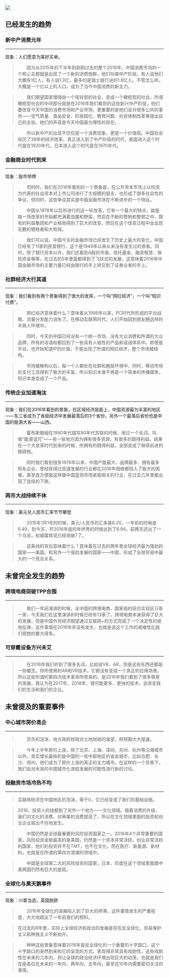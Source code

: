 ![](http://www.hiqiuyi.cn/Imgs/youdaoyun/%E9%81%87%E8%A7%812016.jpeg)

## 已经发生的趋势

### 新中产消费元年

---
现象：人们愿意为美好买单。
>　　因为从2015年的下半年到刚刚过去的整个2016年，中国消费市场的一个核心主题就是出现了一个新的消费族群，他们叫做中产阶层。有人说他们大概有1亿人，有人说1.3亿，最多的是瑞士银行说的1.8亿人。不管怎么样，大概是一个亿以上的人口，成为了当今中国消费的新主力。

>　　我们期望国家慢慢由一个哑铃型的社会，变成一个橄榄型的社会，所谓橄榄型社会的中间部分就是在2016年我们看到的这些新兴中产阶层，他们要改变今天中国的消费市场和产业市场，更重要的是他们会对很多公共的事务——空气质量、食品安全、阶层固化、教育问题、社会体制改革等提出自己的主张。他们的声音是今天中国最为理性的存在。

>　　所以新中产的出现不仅仅是一个消费现象，更是一个价值观。中国社会经历了38年的经济改革，真正进入到了中产阶级的时代，美国进入这个时代是在1920年代，日本进入这个时代是在1970年代。

### 金融商业时代到来

---
现象：股市举牌
>　　但同时，我们在2016年看到的一个景象是，在公开资本市场上以险资为代表的社会资本对上市公司进行了大规模的狙击，也形成了很多社会性的争议，但同时，这些争议其实是中国金融市场在不断进步的一个特征。

>　　中国从1978年以后所进行的这一轮改革，它有一个最大的特点，就是每一场改革的开始都充满着血腥和野蛮，然后在不断的管制和整顿之中，既有的利益集团和产业格局得到了巨大的改变，然后在这个改变过程中会出现无数的牺牲者和大败局。

>　　我们可以说，中国今天的金融市场已经发生了历史上最大的变化，中国已经有了11家的民营银行，这个是1949年以来从来没有发生过的景象。同时，除了银行资本以外，我们还看到A股的市值、信托基金、融资租赁、保险资金等等，在过去的5年里面都得到了飞跃式的发展，这意味着2016年中国金融市场的主要力量已经由银行的手上转交到了证券业者的手上。

### 社群经济大行其道

---
现象：我们看到有两个景象得到了很大的发挥，一个叫“网红经济”，一个叫“知识付费”。

>　　网红经济意味着什么？意味着从1998年以来，PC时代所形成的平台战略、流量分发能力消失了。在移动互联网时代，人们开始回到朋友圈这样的半熟人环境中。

>　　同时，今天的中国已经没有一个统一市场，没有大众消费和所谓的大众品牌，所有的话语权都回到了一些具有人格性的产品和话语体系中。即便是平台，也开始知道IP的价值，于是出现了所谓的网红经济，整个市场被结构。

>　　市场被解构以后，每一个人都处在社群和圈层环境中，同时，移动市场的支付工具得到了极大的丰富，所以知识本身不再是一个简单的传播媒体，知识本身变成了一个产品。

### 传统企业加速淘汰

---
现象：我们在2016年看到的景象，在区域经济层面上，中国资源最为丰富的地区——东三省成为了省级经济中发展最落后的3个省份，另外一个最落后省份也是中国的能源大省——山西。

>　　霍布斯鲍姆在1990年代描写80年代苏联的时候，用过一个名词，叫做“能源诅咒”——有一些地方因为拥有很多资源，有很多的既得利益。结果在一个大变革时代到来的时候，所拥有的既得利益，全部变成了继续前进的障碍物。

>　　同时我们看到很多1978年以来，中国产能最大、品牌最多、拥有最多知名企业、曾经获得过高速发展的行业都在2016年相继都陷入了极大的困难，甚至连方便面这样跟中国蓝领市场紧密相关的行业，在过去几年里都出现了连续的下跌。

### 两币大战持续不休

---
现象：美元兑人民币汇率节节攀登
>　　2015年1月1号的时候，美元/人民币的汇率是6.20，一年前的时候是6.49，到今天，开2016年底的年终秀的时候达到了6.94。前两天还出了一个乌龙，权威媒体说已经突破7了。

>　　这条线的背后意味着什么？意味着在过去的两年里全球经济最为强劲的国家——美国，和另外一个强劲发展的国家——中国，形成了全球贸易中最大的一个竞合关系。

## 未曾完全发生的趋势

### 跨境电商突破TPP合围

---
>　　我们一年前演讲的时候，全中国的跨境电商，国家级的综合实验区只有一家，今天我们在这里演讲的时候已经有13家了。跨境电商本身获得了巨大的发展，但是中国外贸经济期望通过互联网+的方式完成了一个决定性的绝地反弹，这件事情在2016年并没有发生，也就是说这个工作的艰难性比我们预想的要大得多。

### 可穿戴设备方兴未艾

---
>　　在2016年我们听到了很多名词，比如说VR、AR，但是这些东西还都是一些概念。你所使用的AR和VR技术，它都没有变成一个真正的应用场景。所以这些所谓的第四次技术革命所带来的，是2016年我们看到了很多萌芽的发展，我认为在2017年、2018年，很可能更多、更快的技术，会改变我们的生活和我们的企业。

## 未曾提及的重要事件
### 中心城市房价高企

---
>　　货币的泡沫、地方政府财政对土地财政的渴望，把预期大大提速。

>　　今年上半年房价上涨，除了北京、上海、深圳、苏州、杭州等沿海城市以外，其实增长最快的是中国的一些中部地区的省会城市，比如合肥、长沙、郑州，他们成为了房价上涨的真正的主力城市。在这样的一个背景下，我们会对未来的中国城市化进程发展的可能性进行新的讨论。

### 投融资市场冷热不均

---
>互联网经济在中国地区的泡沫，等于0，它已经变成了我们的基础设施。

>2016，投资人的钱都到了另外一个地方——文化领域。随着消费的升级，我们对文化的消费、对审美的消费提高了，所以在文化领域里面的投资和创业企业层出不穷地发生。

>　　中国仍然是全球最重要的风险投资国家之一。2016年4个非常重要的国家，风险投资金额最高的是美国，仍然是一个资本非常活跃，创业非常活跃的国家，他们的投资并不在TMT，也不在文化，而在医疗、新能源、新材料，也就是在所谓的第四次浪潮的领域中。

>　　中国是全球第二大的风险投资的国家，日本、印度在这个领域里面跟中美两国仍然有巨大的差距。

### 全球化与黑天鹅事件

---
现象：川普当选，英国脱欧
>　　2016年全球化的进展陷入到了巨大的停滞，这件事情发生的严重程度，大大地超出了一年前我们的预料。

>    在过去的8年里，实际上全球经济和政治的发展是存在反全球化、贸易保护主义和种族主义不断抬升。

>　　种种这些景象意味着2016年是反全球化的一个重要的十字路口，这个十字路口的突然到来和它的呈现的方式，表现得非常具有戏剧性，这些戏剧性在未来的几年内，将让全球的政治经济环境出现巨大的动荡，也就是我们在座各位在未来的一年内、两年内、五年内，甚至在10年内需要密切关注的事情。